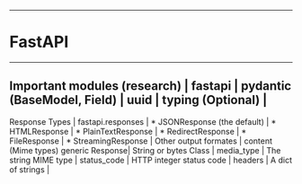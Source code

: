 --------------------------------------------------------------------------------
# FastAPI
--------------------------------------------------------------------------------
Important modules (research) | fastapi
                             | pydantic (BaseModel, Field)
                             | uuid
                             | typing (Optional)
                             |
--------------------------------------------------------------------------------
Response Types               |
fastapi.responses            | * JSONResponse (the default)
                             | * HTMLResponse
                             | * PlainTextResponse
                             | * RedirectResponse
                             | * FileResponse
                             | * StreamingResponse
                             |
Other output formates        | content
(Mime types) generic Response|   String or bytes
Class                        | media_type
                             |   The string MIME type
                             | status_code
                             |   HTTP integer status code
                             | headers
                             |   A dict of strings
                             |
